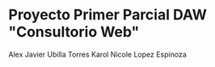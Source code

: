 # Proyecto Primer Parcial DAW "Consultorio Web"
Alex Javier Ubilla Torres
Karol Nicole Lopez Espinoza
